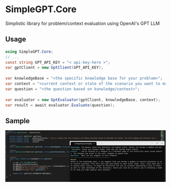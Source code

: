 # SimpleGPT.Core
Simplistic library for problem/context evaluation using OpenAI's GPT LLM

## Usage
```csharp
using SimpleGPT.Core;
// ...
const string GPT_API_KEY = "< api-key-here >";
var gptClient = new GptClient(GPT_API_KEY);

var knowledgeBase = "<the specific knowledge base for your problem>";
var context = "<current context or state of the scenario you want to make question onto>";
var question = "<the question based on konwledge/context>";

var evaluator = new GptEvaluator(gptClient, knowledgeBase, context);
var result = await evaluator.Evaluate(question);
```

## Sample
![Sample](res/simple-gpt-sample.jpg)